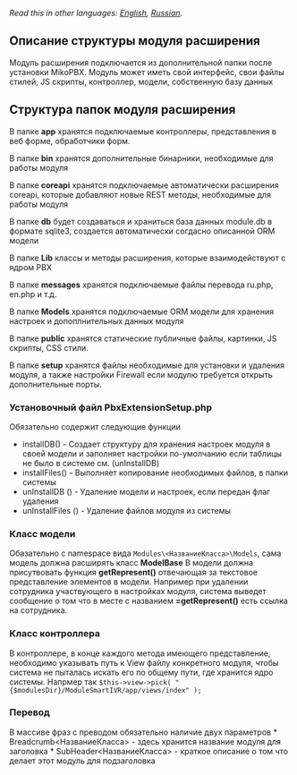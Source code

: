 *Read this in other languages: [English](README.md), [Russian](README.ru.md).*

## Описание структуры модуля расширения ##

Модуль расширения подключается из дополнительной папки после установки MikoPBX.
Модуль может иметь свой интерфейс, свои файлы стилей, JS скрипты, контроллер, модели, собственную базу данных

## Структура папок модуля расширения ##

В папке **app** хранятся подключаемые контроллеры, представления в веб форме, обработчики форм.

В папке **bin** хранятся дополнительные бинарники, необходимые для работы модуля

В папке **coreapi** хранятся подключаемые автоматически расширения coreapi, которые добавляют новые REST методы, необходимые для работы модуля

В папке **db** будет создаваться и храниться база данных module.db в формате sqlite3, создается автоматически согдасно описанной ORM модели

В папке **Lib** классы и методы расширения, которые взаимодействуют с ядром PBX

В папке **messages** хранятся подключаемые файлы перевода ru.php, en.php и т.д.

В папке **Models** хранятся подключаемые ORM модели для хранения настроек и допоплнительных данных модуля 

В папке **public** хранятся статические публичные файлы, картинки, JS скрипты, CSS стили.

В папке **setup** хранятся файлы необходимые для установки и удаления модуля, а также настройки Firewall если модулю требуется открыть дополнительные порты.


### Установочный файл  PbxExtensionSetup.php ###
Обязательно содержит следующие функции
  * installDB() - Создает структуру для хранения настроек модуля в своей модели и заполняет настройки по-умолчанию если таблицы не было в системе см. (unInstallDB)
  * installFiles() - Выполняет копирование необходимых файлов, в папки системы
  * unInstallDB () - Удаление модели и настроек, если передан флаг удаления
  * unInstallFiles () - Удаление файлов модуля из системы

### Класс модели ###
Обазательно с namespace вида `Modules\<НазваниеКласса>\Models`, сама модель должна расширять класс **ModelBase**
В модели должна присутвовать функция **getRepresent()** отвечающая за текстовое представление элементов в модели. Например при удалении сотрудника участвующего в настройках модуля, система выведет сообщение о том что в месте с названием **=getRepresent()** есть ссылка на сотрудника.

### Класс контроллера ###
В контроллере, в конце каждого метода имеющего представление, необходимо указывать путь к View файлу конкретного модуля, чтобы система не пыталась искать его по общему пути, где хранится ядро системы.
Напрмер так
`$this->view->pick( "{$modulesDir}/ModuleSmartIVR/app/views/index" );`

### Перевод ###
В массиве фраз с преводом обязательно наличие двух параметров
	* Breadcrumb<НазваниеКласса> - здесь хранится название модуля для заголовка
	* SubHeader<НазваниеКласса> - краткое описание о том что делает этот модуль для подзаголовка
